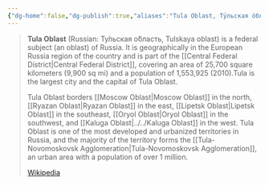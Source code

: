 ```yaml
---
{"dg-home":false,"dg-publish":true,"aliases":"Tula Oblast, Ту́льская о́бласть, Tulskaya Oblast, Tulskaya, Tula","locations":null,"tag":null,"date":null,"location":[53.89954505,37.390196029134785],"title":"Tula Oblast, Central Federal District, Russia","permalink":"/maps/tula-oblast-central-federal-district-russia/","dgHomeLink":true,"dgPassFrontmatter":true}
---
```


> **Tula Oblast** (Russian: Ту́льская о́бласть, Tulskaya oblast) is a federal subject (an oblast) of Russia. It is geographically in the European Russia region of the country and is part of the [[Central Federal District|Central Federal District]], covering an area of 25,700 square kilometers (9,900 sq mi) and a population of 1,553,925 (2010).Tula is the largest city and the capital of Tula Oblast.
>
> Tula Oblast borders [[Moscow Oblast|Moscow Oblast]] in the north, [[Ryazan Oblast|Ryazan Oblast]] in the east, [[Lipetsk Oblast|Lipetsk Oblast]] in the southeast, [[Oryol Oblast|Oryol Oblast]] in the southwest, and [[Kaluga Oblast|../../Kaluga Oblast]] in the west. Tula Oblast is one of the most developed and urbanized territories in Russia, and the majority of the territory forms the [[Tula-Novomoskovsk Agglomeration|Tula-Novomoskovsk Agglomeration]], an urban area with a population of over 1 million.
>
> [Wikipedia](https://en.wikipedia.org/wiki/Tula%20Oblast)
